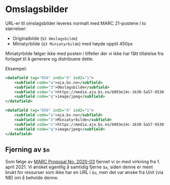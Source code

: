 # Omslagsbilder

URL-er til omslagsbilder leveres normalt med MARC 21-postene i to størrelser:

* Originalbilde (`$3 Omslagsbilde`)
* Miniatyrbilde (`$3 Miniatyrbilde`) med høyde opptil 450px

Miniatyrbilde følger ikke med posten i tilfeller der vi ikke har fått tillatelse fra forlaget til å generere og distribuere dette.

Eksempel:

```xml
<datafield tag="856" ind1="4" ind2="1">
    <subfield code="a">aja.bs.no</subfield>
    <subfield code="3">Omslagsbilde</subfield>
    <subfield code="u">https://media.aja.bs.no/b093e14c-1630-5a57-9530-197fedb51df1/cover/original.jpg</subfield>
    <subfield code="q">image/jpeg</subfield>
</datafield>

<datafield tag="856" ind1="4" ind2="1">
    <subfield code="a">aja.bs.no</subfield>
    <subfield code="3">Miniatyrbilde</subfield>
    <subfield code="u">https://media.aja.bs.no/b093e14c-1630-5a57-9530-197fedb51df1/cover/thumbnail.jpg</subfield>
    <subfield code="q">image/jpeg</subfield>
</datafield>
```

## Fjerning av `$n`

Som følge av [MARC Proposal No. 2020-03](https://loc.gov/marc/mac/2020/2020-03.html) fjernet vi `$n` med virkning fra 1. april 2021.
Vi ønsket egentlig å samtidig fjerne `$a`, siden denne er ment brukt for ressurser som ikke har en URL i `$u`,
men det var ønske fra Unit (via NB) om å beholde denne.
